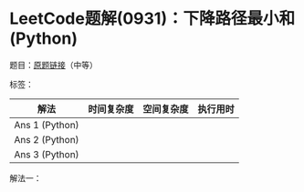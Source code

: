 # LeetCode题解(0931)：下降路径最小和(Python)

题目：[原题链接](https://leetcode-cn.com/problems/minimum-falling-path-sum/)（中等）

标签：

| 解法           | 时间复杂度 | 空间复杂度 | 执行用时 |
| -------------- | ---------- | ---------- | -------- |
| Ans 1 (Python) |            |            |          |
| Ans 2 (Python) |            |            |          |
| Ans 3 (Python) |            |            |          |

解法一：

